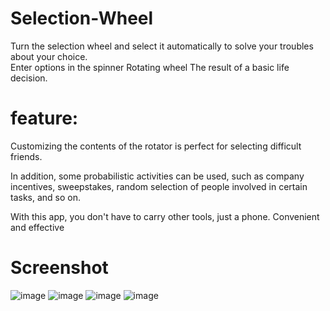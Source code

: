 # Selection-Wheel

Turn the selection wheel and select it automatically to solve your troubles about your choice.  
Enter options in the spinner Rotating wheel The result of a basic life decision.  

# feature:
Customizing the contents of the rotator is perfect for selecting difficult friends. 

In addition, some probabilistic activities can be used, such as company incentives, sweepstakes, random selection of people involved in certain tasks, and so on.

With this app, you don't have to carry other tools, just a phone. Convenient and effective

# Screenshot
![image](https://github.com/ttvkenvin/Selection-Wheel/blob/master/scin/1.png)
![image](https://github.com/ttvkenvin/Selection-Wheel/blob/master/scin/2.png)
![image](https://github.com/ttvkenvin/Selection-Wheel/blob/master/scin/3.png)
![image](https://github.com/ttvkenvin/Selection-Wheel/blob/master/scin/4.png)
